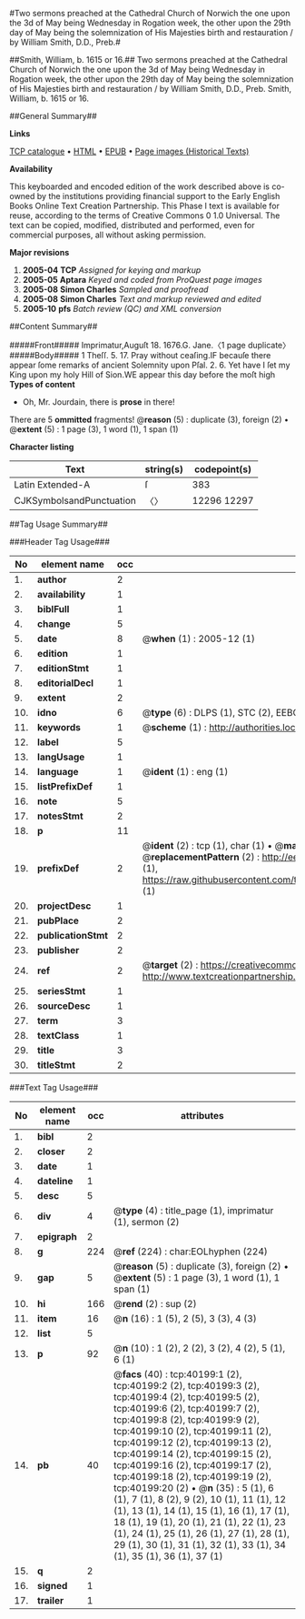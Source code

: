 #Two sermons preached at the Cathedral Church of Norwich the one upon the 3d of May being Wednesday in Rogation week, the other upon the 29th day of May being the solemnization of His Majesties birth and restauration / by William Smith, D.D., Preb.#

##Smith, William, b. 1615 or 16.##
Two sermons preached at the Cathedral Church of Norwich the one upon the 3d of May being Wednesday in Rogation week, the other upon the 29th day of May being the solemnization of His Majesties birth and restauration / by William Smith, D.D., Preb.
Smith, William, b. 1615 or 16.

##General Summary##

**Links**

[TCP catalogue](http://www.ota.ox.ac.uk/tcp/)  • 
[HTML](http://tei.it.ox.ac.uk/tcp/Texts-HTML/free/A60/A60613.html)  • 
[EPUB](http://tei.it.ox.ac.uk/tcp/Texts-EPUB/free/A60/A60613.epub) • 
[Page images (Historical Texts)](https://data.historicaltexts.jisc.ac.uk/view?pubId=eebo-07869712e&pageId=eebo-07869712e-40199-1)

**Availability**

This keyboarded and encoded edition of the
	       work described above is co-owned by the institutions
	       providing financial support to the Early English Books
	       Online Text Creation Partnership. This Phase I text is
	       available for reuse, according to the terms of Creative
	       Commons 0 1.0 Universal. The text can be copied,
	       modified, distributed and performed, even for
	       commercial purposes, all without asking permission.

**Major revisions**

1. __2005-04__ __TCP__ *Assigned for keying and markup*
1. __2005-05__ __Aptara__ *Keyed and coded from ProQuest page images*
1. __2005-08__ __Simon Charles__ *Sampled and proofread*
1. __2005-08__ __Simon Charles__ *Text and markup reviewed and edited*
1. __2005-10__ __pfs__ *Batch review (QC) and XML conversion*

##Content Summary##

#####Front#####
Imprimatur,Auguſt 18. 1676.G. Jane.〈1 page duplicate〉
#####Body#####
1 Theſſ. 5. 17. Pray without ceaſing.IF becauſe there appear ſome remarks of ancient
Solemnity upon Pſal. 2. 6. Yet have I ſet my King upon my holy
Hill of Sion.WE appear this day before the moſt high
**Types of content**

  * Oh, Mr. Jourdain, there is **prose** in there!

There are 5 **ommitted** fragments! 
 @__reason__ (5) : duplicate (3), foreign (2)  •  @__extent__ (5) : 1 page (3), 1 word (1), 1 span (1)

**Character listing**


|Text|string(s)|codepoint(s)|
|---|---|---|
|Latin Extended-A|ſ|383|
|CJKSymbolsandPunctuation|〈〉|12296 12297|

##Tag Usage Summary##

###Header Tag Usage###

|No|element name|occ|attributes|
|---|---|---|---|
|1.|__author__|2||
|2.|__availability__|1||
|3.|__biblFull__|1||
|4.|__change__|5||
|5.|__date__|8| @__when__ (1) : 2005-12 (1)|
|6.|__edition__|1||
|7.|__editionStmt__|1||
|8.|__editorialDecl__|1||
|9.|__extent__|2||
|10.|__idno__|6| @__type__ (6) : DLPS (1), STC (2), EEBO-CITATION (1), OCLC (1), VID (1)|
|11.|__keywords__|1| @__scheme__ (1) : http://authorities.loc.gov/ (1)|
|12.|__label__|5||
|13.|__langUsage__|1||
|14.|__language__|1| @__ident__ (1) : eng (1)|
|15.|__listPrefixDef__|1||
|16.|__note__|5||
|17.|__notesStmt__|2||
|18.|__p__|11||
|19.|__prefixDef__|2| @__ident__ (2) : tcp (1), char (1)  •  @__matchPattern__ (2) : ([0-9\-]+):([0-9IVX]+) (1), (.+) (1)  •  @__replacementPattern__ (2) : http://eebo.chadwyck.com/downloadtiff?vid=$1&page=$2 (1), https://raw.githubusercontent.com/textcreationpartnership/Texts/master/tcpchars.xml#$1 (1)|
|20.|__projectDesc__|1||
|21.|__pubPlace__|2||
|22.|__publicationStmt__|2||
|23.|__publisher__|2||
|24.|__ref__|2| @__target__ (2) : https://creativecommons.org/publicdomain/zero/1.0/ (1), http://www.textcreationpartnership.org/docs/. (1)|
|25.|__seriesStmt__|1||
|26.|__sourceDesc__|1||
|27.|__term__|3||
|28.|__textClass__|1||
|29.|__title__|3||
|30.|__titleStmt__|2||


###Text Tag Usage###

|No|element name|occ|attributes|
|---|---|---|---|
|1.|__bibl__|2||
|2.|__closer__|2||
|3.|__date__|1||
|4.|__dateline__|1||
|5.|__desc__|5||
|6.|__div__|4| @__type__ (4) : title_page (1), imprimatur (1), sermon (2)|
|7.|__epigraph__|2||
|8.|__g__|224| @__ref__ (224) : char:EOLhyphen (224)|
|9.|__gap__|5| @__reason__ (5) : duplicate (3), foreign (2)  •  @__extent__ (5) : 1 page (3), 1 word (1), 1 span (1)|
|10.|__hi__|166| @__rend__ (2) : sup (2)|
|11.|__item__|16| @__n__ (16) : 1 (5), 2 (5), 3 (3), 4 (3)|
|12.|__list__|5||
|13.|__p__|92| @__n__ (10) : 1 (2), 2 (2), 3 (2), 4 (2), 5 (1), 6 (1)|
|14.|__pb__|40| @__facs__ (40) : tcp:40199:1 (2), tcp:40199:2 (2), tcp:40199:3 (2), tcp:40199:4 (2), tcp:40199:5 (2), tcp:40199:6 (2), tcp:40199:7 (2), tcp:40199:8 (2), tcp:40199:9 (2), tcp:40199:10 (2), tcp:40199:11 (2), tcp:40199:12 (2), tcp:40199:13 (2), tcp:40199:14 (2), tcp:40199:15 (2), tcp:40199:16 (2), tcp:40199:17 (2), tcp:40199:18 (2), tcp:40199:19 (2), tcp:40199:20 (2)  •  @__n__ (35) : 5 (1), 6 (1), 7 (1), 8 (2), 9 (2), 10 (1), 11 (1), 12 (1), 13 (1), 14 (1), 15 (1), 16 (1), 17 (1), 18 (1), 19 (1), 20 (1), 21 (1), 22 (1), 23 (1), 24 (1), 25 (1), 26 (1), 27 (1), 28 (1), 29 (1), 30 (1), 31 (1), 32 (1), 33 (1), 34 (1), 35 (1), 36 (1), 37 (1)|
|15.|__q__|2||
|16.|__signed__|1||
|17.|__trailer__|1||
